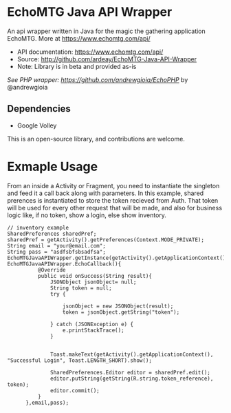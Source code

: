 # EchoMTG Java API Wrapper
An api wrapper written in Java for the magic the gathering application EchoMTG. More at https://www.echomtg.com/api/
 * API documentation: https://www.echomtg.com/api/
 * Source: http://github.com/ardeay/EchoMTG-Java-API-Wrapper
 * Note: Library is in beta and provided as-is

_See PHP wrapper: https://github.com/andrewgioia/EchoPHP_ by @andrewgioia


## Dependencies
* Google Volley

This is an open-source library, and contributions are welcome.


# Exmaple Usage
From an inside a Activity or Fragment, you need to instantiate the singleton and feed it a call back along with parameters. In this example, shared prerences is instantiated to store the token recieved from Auth. That token will be used for every other request that will be made, and also for business logic like, if no token, show a login, else show inventory.

    // inventory example
    SharedPreferences sharedPref;
    sharedPref = getActivity().getPreferences(Context.MODE_PRIVATE);
    String email = "your@email.com";
    String pass = "asdfsbfsbsadfsa";
    EchoMTGJavaAPIWrapper.getInstance(getActivity().getApplicationContext()).authRequest(new EchoMTGJavaAPIWrapper.EchoCallback(){
              @Override
              public void onSuccess(String result){
                  JSONObject jsonObject= null;
                  String token = null;
                  try {

                      jsonObject = new JSONObject(result);
                      token = jsonObject.getString("token");

                  } catch (JSONException e) {
                      e.printStackTrace();
                  }


                  Toast.makeText(getActivity().getApplicationContext(), "Successful Login", Toast.LENGTH_SHORT).show();

                  SharedPreferences.Editor editor = sharedPref.edit();
                  editor.putString(getString(R.string.token_reference), token);
                  editor.commit();
              }
          },email,pass);
